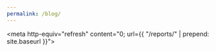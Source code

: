 ```yaml
---
permalink: /blog/
---
```

<meta http-equiv="refresh" content="0; url={{ "/reports/" | prepend: site.baseurl }}">
